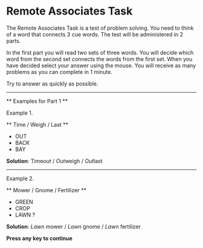 
Remote Associates Task
======================

The Remote Associates Task is a test of problem solving. You need to think of a word that connects 3 cue words. The test will be administered in 2 parts.

In the first part you will read two sets of three words. You will decide which word from the second set connects the words from the first set.
When you have decided select your answer using the mouse. You will receive as many problems as you can complete in 1 minute.

Try to answer as quickly as possible.

---------------------------------------------------------------

** Examples for Part 1 **

Example 1.

** Time / Weigh / Last **

- OUT
- BACK
- BAY


**Solution**: Time*out* / *Out*weigh / *Out*last

-------------------------------------------------------------------

Example 2.

** Mower / Gnome / Fertilizer **

- GREEN
- CROP
- LAWN ?

**Solution**: *Lawn* mower / *Lawn* gnome / *Lawn* fertilizer

**Press any key to continue**